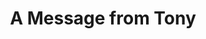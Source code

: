 ---
layout: followup
title: A Message from Tony
page_sections:
- template: centered-text
  block: centered-text
  content: "<div class='row align-center' style='display: flex; justify-content: center;'><h3>A Special Message from Tony Dungy</h3></div>"
- template: html-text
  block: text
  content: |-
    <div class="row align-center"><div class="col-md-6 col-md-offset-3"><div
        class="videowrapper"><iframe width="100%" src="https://www.youtube.com/embed/n2UOhJ-KIJ0"
        frameborder="0" allow="autoplay; encrypted-media" allowfullscreen></iframe></div></div></div>
- template: centered-text
  block: centered-text
  content: "Athletes In Action would love to Resource You"
- template: cta
  block: cta
  link: "#"
  text: "Call To Action Example"
- template: list-signup
  block: list-signup
---